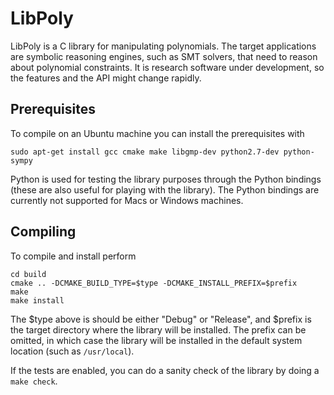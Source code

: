 # LibPoly

LibPoly is a C library for manipulating polynomials. The target applications 
are symbolic reasoning engines, such as SMT solvers, that need to reason about
polynomial constraints. It is research software under development, so the 
features and the API might change rapidly.

## Prerequisites

To compile on an Ubuntu machine you can install the prerequisites with  

```
sudo apt-get install gcc cmake make libgmp-dev python2.7-dev python-sympy
```

Python is used for testing the library purposes through the Python bindings 
(these are also useful for playing with the library). The Python bindings are 
currently not supported for Macs or Windows machines.

## Compiling

To compile and install perform 
```
cd build
cmake .. -DCMAKE_BUILD_TYPE=$type -DCMAKE_INSTALL_PREFIX=$prefix
make
make install
```
The $type above is should be either "Debug" or "Release", and $prefix is the 
target directory where the library will be installed. The prefix can be 
omitted, in which case the library will be installed in the default system 
location (such as ```/usr/local```).

If the tests are enabled, you can do a sanity check of the library by doing a
```make check```.